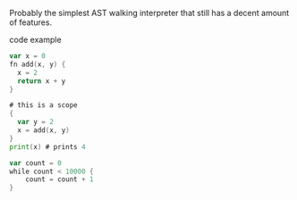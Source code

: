 Probably the simplest AST walking interpreter that still has a decent amount of features.

code example
```go
var x = 0
fn add(x, y) {
  x = 2
  return x + y
}

# this is a scope
{
  var y = 2
  x = add(x, y)
}
print(x) # prints 4

var count = 0
while count < 10000 {
	count = count + 1
}
```


